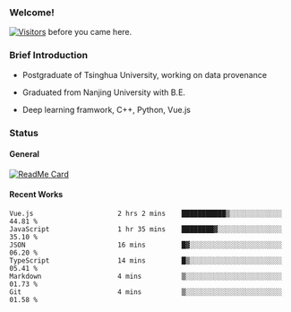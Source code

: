 ### Welcome!

[![Visitors](https://visitor-badge.laobi.icu/badge?page_id=HermitSun.HermitSun)]() before you came here.

### Brief Introduction

- Postgraduate of Tsinghua University, working on data provenance

- Graduated from Nanjing University with B.E.

- Deep learning framwork, C++, Python, Vue.js

### Status

#### General

[![ReadMe Card](https://github-readme-stats.hermitsun.vercel.app/api?username=HermitSun&count_private=true&show_icons=true)]()

#### Recent Works

<!--START_SECTION:waka-->

```text
Vue.js                     2 hrs 2 mins    ███████████▒░░░░░░░░░░░░░   44.81 %
JavaScript                 1 hr 35 mins    ████████▓░░░░░░░░░░░░░░░░   35.10 %
JSON                       16 mins         █▓░░░░░░░░░░░░░░░░░░░░░░░   06.20 %
TypeScript                 14 mins         █▒░░░░░░░░░░░░░░░░░░░░░░░   05.41 %
Markdown                   4 mins          ▒░░░░░░░░░░░░░░░░░░░░░░░░   01.73 %
Git                        4 mins          ▒░░░░░░░░░░░░░░░░░░░░░░░░   01.58 %
```

<!--END_SECTION:waka-->
